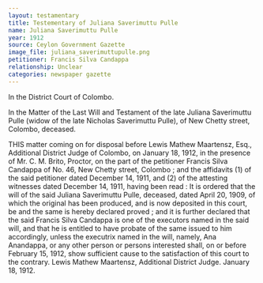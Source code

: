 ```yaml
---
layout: testamentary
title: Testementary of Juliana Saverimuttu Pulle 
name: Juliana Saverimuttu Pulle 
year: 1912
source: Ceylon Government Gazette
image_file: juliana_saverimuttupulle.png
petitioner: Francis Silva Candappa
relationship: Unclear
categories: newspaper gazette
---
```


In the District Court of Colombo. 

In the Matter of the Last Will and Testament of the late Juliana Saverimuttu Pulle (widow of the late Nicholas Saverimuttu Pulle), of New Chetty street, Colombo, deceased. 

THIS matter coming on for disposal before Lewis Mathew Maartensz, Esq., Additional District Judge of Colombo, on January 18, 1912, in the presence of Mr. C. M. Brito, Proctor, on the part of the petitioner Francis Silva Candappa of No. 46, New Chetty street, Colombo ; and the affidavits (1) of the said petitioner dated December 14, 1911, and (2) of the attesting witnesses dated December 14, 1911, having been read : It is ordered that the will of the said Juliana Saverimuttu Pulle, deceased, dated April 20, 1909, of which the original has been produced, and is now deposited in this court, be and the same is hereby declared proved ; and it is further declared that the said Francis Silva Candappa is one of the executors named in the said will, and that he is entitled to have probate of the same issued to him accordingly, unless the executrix named in the will, namely, Ana Anandappa, or any other person or persons interested shall, on or before February 15, 1912, show sufficient cause to the satisfaction of this court to the contrary. Lewis Mathew Maartensz, Additional District Judge. January 18, 1912.


